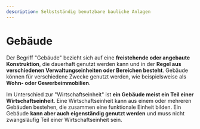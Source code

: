 ```yaml
---
description: Selbstständig benutzbare bauliche Anlagen
---
```


# Gebäude

Der Begriff "Gebäude" bezieht sich auf eine **freistehende oder angebaute Konstruktion**, die dauerhaft genutzt werden kann und in der **Regel aus verschiedenen Verwaltungseinheiten oder Bereichen besteht**. Gebäude können für verschiedene Zwecke genutzt werden, wie beispielsweise als **Wohn- oder Gewerbeimmobilien**.

Im Unterschied zur "Wirtschaftseinheit" ist **ein Gebäude meist ein Teil einer Wirtschaftseinheit**. Eine Wirtschaftseinheit kann aus einem oder mehreren Gebäuden bestehen, die zusammen eine funktionale Einheit bilden. Ein Gebäude **kann aber auch eigenständig genutzt werden** und muss nicht zwangsläufig Teil einer Wirtschaftseinheit sein.
